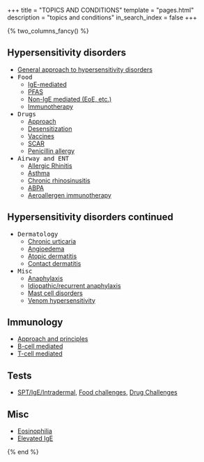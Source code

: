 +++
title = "TOPICS AND CONDITIONS"
template = "pages.html"
description = "topics and conditions"
in_search_index = false
+++

{% two_columns_fancy() %}

## Hypersensitivity disorders

- [General approach to hypersensitivity disorders](@/topics/hypersensitivity/hypersensitivity_approach.md)
- <kbd><kbd>Food</kbd></kbd>
  - [IgE-mediated](/topics/hypersensitivity/foods/ige)
  - [PFAS](/topics/hypersensitivity/foods/pfas)
  - [Non-IgE mediated (EoE, etc.)](@/topics/hypersensitivity/foods/non_ige.md)
  - [Immunotherapy](/topics/hypersensitivity/foods/immunotherapy)
- <kbd><kbd>Drugs</kbd></kbd>
  - [Approach](/topics/hypersensitivity/drugs/approach)
  - [Desensitization](/topics/hypersensitivity/drugs/desensitization)
  - [Vaccines](/topics/hypersensitivity/drugs/vaccines)
  - [SCAR](/topics/hypersensitivity/drugs/scar)
  - [Penicillin allergy](/topics/hypersensitivity/drugs/penicillin)
- <kbd><kbd>Airway and ENT</kbd></kbd>
  - [Allergic Rhinitis](@/topics/hypersensitivity/airway_ent/allergic_rhinitis.md)
  - [Asthma](/topics/hypersensitivity/airway_ent/asthma)
  - [Chronic rhinosinusitis](@/topics/hypersensitivity/airway_ent/chronic_rhinosinusitis.md)
  - [ABPA](/topics/hypersensitivity/airway_ent/abpa)
  - [Aeroallergen immunotherapy](@/topics/hypersensitivity/airway_ent/aeroallergen_immunotherapy.md)

<!-- split -->

## Hypersensitivity disorders continued

- <kbd><kbd>Dermatology</kbd></kbd>
  - [Chronic urticaria](/topics/hypersensitivity/dermatology/csu)
  - [Angioedema](/topics/hypersensitivity/dermatology/angioedema)
  - [Atopic dermatitis](@/topics/hypersensitivity/dermatology/atopic_dermatitis.md)
  - [Contact dermatitis](@/topics/hypersensitivity/dermatology/contact_dermatitis.md)
- <kbd><kbd>Misc</kbd></kbd>
  - [Anaphylaxis](@/topics/hypersensitivity/misc/anaphylaxis.md)
  - [Idiopathic/recurrent anaphylaxis](@/topics/hypersensitivity/misc/idiopathic_anaphylaxis.md)
  - [Mast cell disorders](@/topics/hypersensitivity/misc/mast_cell_disorders.md)
  - [Venom hypersensitivity](/topics/hypersensitivity/misc/venom)

## Immunology

- [Approach and principles](/topics/immunology/approach)
- [B-cell mediated](@/topics/immunology/b_cell.md)
- [T-cell mediated](@/topics/immunology/t_cell.md)

## Tests

- [SPT/IgE/Intradermal](@/topics/tests/spt_ige_intradermal.md), [Food challenges](@/topics/tests/food_challenge.md), [Drug Challenges](@/topics/tests/drug_challenge.md)

## Misc

- [Eosinophilia](/topics/misc/eosinophilia)
- [Elevated IgE](@/topics/misc/elevated_ige.md)

{% end %}

